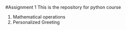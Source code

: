 #Assignment 1
This is the repository for python course
1. Mathematical operations
2. Personalized Greeting
